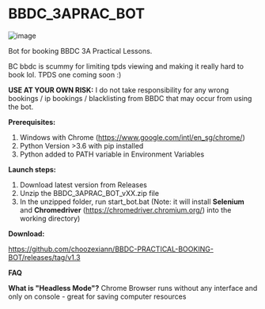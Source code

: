 # BBDC_3APRAC_BOT
![image](https://user-images.githubusercontent.com/99162756/169843272-cfd25133-4efe-4dc0-b27a-3e5b8326a23b.png)

Bot for booking BBDC 3A Practical Lessons.

BC bbdc is scummy for limiting tpds viewing and making it really hard to book lol. 
TPDS one coming soon :)

**USE AT YOUR OWN RISK:**
I do not take responsibility for any wrong bookings / ip bookings / blacklisting from BBDC that may occur from using the bot.

**Prerequisites:**
  1. Windows with Chrome (https://www.google.com/intl/en_sg/chrome/)
  2. Python Version >3.6 with pip installed
  3. Python added to PATH variable in Environment Variables


**Launch steps:**
  1. Download latest version from Releases
  2. Unzip the BBDC_3APRAC_BOT_vXX.zip file
  3. In the unzipped folder, run start_bot.bat (Note: it will install **Selenium** and **Chromedriver** (https://chromedriver.chromium.org/) into the working directory)

**Download:**

https://github.com/choozexiann/BBDC-PRACTICAL-BOOKING-BOT/releases/tag/v1.3

**FAQ**

**What is "Headless Mode"?**
Chrome Browser runs without any interface and only on console - great for saving computer resources
